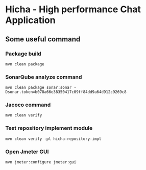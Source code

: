 # Hicha - High performance Chat Application
## Some useful command 

### Package build
```shell
mvn clean package
```

### SonarQube analyze command
```shell
mvn clean package sonar:sonar -Dsonar.token=b078a66e38350417c09ff84dd9a64d912c9269c8
```

### Jacoco command
```shell
mvn clean verify
```

### Test repository implement module
```shell
mvn clean verify -pl hicha-repository-impl
```

### Open Jmeter GUI
```shell
mvn jmeter:configure jmeter:gui
```